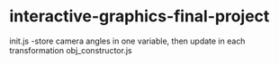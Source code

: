 # interactive-graphics-final-project

init.js
-store camera angles in one variable, then update in each transformation
obj_constructor.js